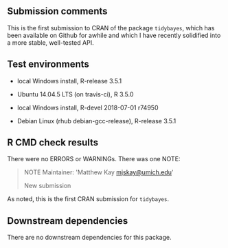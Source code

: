 ## Submission comments

This is the first submission to CRAN of the package `tidybayes`,
which has been available on Github for awhile and which 
I have recently solidified into a more stable, well-tested API.

## Test environments
* local Windows install, R-release 3.5.1
* Ubuntu 14.04.5 LTS (on travis-ci), R 3.5.0

* local Windows install, R-devel 2018-07-01 r74950
* Debian Linux (rhub debian-gcc-release), R-release 3.5.1

## R CMD check results
There were no ERRORS or WARNINGs. There was one NOTE:

> NOTE
> Maintainer: 'Matthew Kay <mjskay@umich.edu>'
> 
> New submission

As noted, this is the first CRAN submission for `tidybayes`.

## Downstream dependencies
There are no downstream dependencies for this package.
